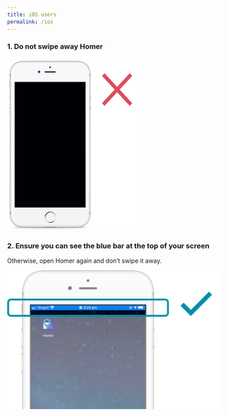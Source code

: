```yaml
---
title: iOS users
permalink: /ios
---
```


### **1. Do not swipe away Homer**<br>
<div class="image-wrapper">
    <img alt='No swiping' style='width:300px;' src='/images/swipe/ios-no-swipe.gif'>
</div>

### **2. Ensure you can see the blue bar at the top of your screen**<br>
Otherwise, open Homer again and don’t swipe it away.
<div class="image-wrapper" style='padding-bottom:0px;'>
    <img alt='iOS location bar' style='width:500px;' src='/images/swipe/ios-no-swipe.png'>
</div>